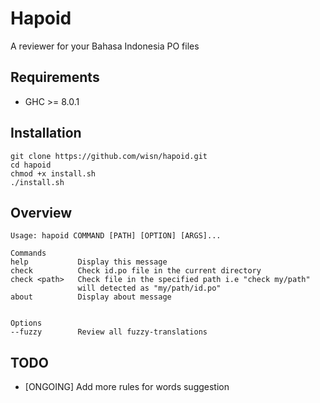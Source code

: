 # Hapoid
A reviewer for your Bahasa Indonesia PO files

## Requirements
- GHC >= 8.0.1

## Installation
```
git clone https://github.com/wisn/hapoid.git
cd hapoid
chmod +x install.sh
./install.sh
```

## Overview
```
Usage: hapoid COMMAND [PATH] [OPTION] [ARGS]...

Commands
help           Display this message
check          Check id.po file in the current directory
check <path>   Check file in the specified path i.e "check my/path"
               will detected as "my/path/id.po"
about          Display about message


Options
--fuzzy        Review all fuzzy-translations
```

## TODO
- [ONGOING] Add more rules for words suggestion
